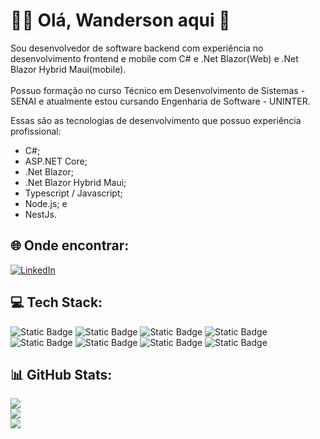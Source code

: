 # 🖐🏽 Olá, Wanderson aqui 🚀

Sou desenvolvedor de software backend com experiência no desenvolvimento frontend e mobile com C# e .Net Blazor(Web) e .Net Blazor Hybrid Maui(mobile).<br/><br/>
Possuo formação no curso Técnico em Desenvolvimento de Sistemas - SENAI e atualmente estou cursando Engenharia de Software - UNINTER.

Essas são as tecnologias de desenvolvimento que possuo experiência profissional:

- C#;
- ASP.NET Core;
- .Net Blazor;
- .Net Blazor Hybrid Maui;
- Typescript / Javascript;
- Node.js; e
- NestJs.

## 🌐 Onde encontrar:
[![LinkedIn](https://img.shields.io/badge/LinkedIn-%230077B5.svg?logo=linkedin&logoColor=white)](https://www.linkedin.com/in/wanderson-rodriguesp/) 

## 💻 Tech Stack:
![Static Badge](https://img.shields.io/badge/C%23-logo?style=flat-square&logoColor=%23FFFFFF&color=%23280068) ![Static Badge](https://img.shields.io/badge/.Net-logo?style=flat-square&logo=dotnet&logoColor=%23FFFFFF&color=%23512BD4) ![Static Badge](https://img.shields.io/badge/blazor-logo?style=flat-square&logo=blazor&logoColor=%23FFFFFF&color=%23512BD4) ![Static Badge](https://img.shields.io/badge/JavaScript-logo?style=flat-square&logo=javascript&logoColor=%23000000&color=%23F7DF1E)
![Static Badge](https://img.shields.io/badge/TypeScript-logo?style=flat-square&logo=typescript&logoColor=%23FFFFFF&color=%233178C6) ![Static Badge](https://img.shields.io/badge/Node.js-logo?style=flat-square&logo=nodedotjs&logoColor=%23FFFFFF&color=%235FA04E) ![Static Badge](https://img.shields.io/badge/NestJs-logo?style=flat-square&logo=nestjs&logoColor=%23000000&color=%23E0234E) ![Static Badge](https://img.shields.io/badge/PostgreSql-logo?style=flat-square&logo=postgresql&logoColor=%23FFFFFF&color=%234169E1)


## 📊 GitHub Stats:
![](https://github-readme-stats.vercel.app/api?username=Wandersonrp&theme=dark&hide_border=false&include_all_commits=false&count_private=false)<br/>
![](https://github-readme-streak-stats.herokuapp.com/?user=Wandersonrp&theme=dark&hide_border=false)<br/>
![](https://github-readme-stats.vercel.app/api/top-langs/?username=Wandersonrp&theme=dark&hide_border=false&include_all_commits=false&count_private=false&layout=compact)


<!-- Proudly created with GPRM ( https://gprm.itsvg.in ) -->
